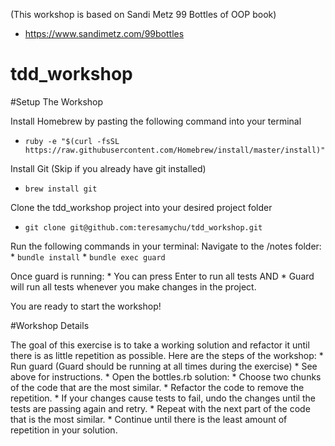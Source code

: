 (This workshop is based on Sandi Metz 99 Bottles of OOP book)
* https://www.sandimetz.com/99bottles

# tdd_workshop


#Setup The Workshop

Install Homebrew by pasting the following command into your terminal
* `ruby -e "$(curl -fsSL https://raw.githubusercontent.com/Homebrew/install/master/install)"`

Install Git
(Skip if you already have git installed)
* `brew install git`

Clone the tdd_workshop project into your desired project folder
* `git clone git@github.com:teresamychu/tdd_workshop.git`

Run the following commands in your terminal:
  Navigate to the /notes folder:
    * `bundle install`
    * `bundle exec guard`

Once guard is running:
    * You can press Enter to run all tests AND
    * Guard will run all tests whenever you make changes in the project.

You are ready to start the workshop!

#Workshop Details

The goal of this exercise is to take a working solution and refactor it until there is as little repetition as possible.
Here are the steps of the workshop:
    * Run guard (Guard should be running at all times during the exercise)
        * See above for instructions.
    * Open the bottles.rb solution:
        * Choose two chunks of the code that are the most similar.
        * Refactor the code to remove the repetition.
            * If your changes cause tests to fail, undo the changes until the tests are passing again and retry.
        * Repeat with the next part of the code that is the most similar.
        * Continue until there is the least amount of repetition in your solution.

